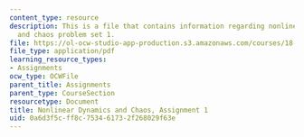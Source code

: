 ```yaml
---
content_type: resource
description: This is a file that contains information regarding nonlinear dynamics
  and chaos problem set 1.
file: https://ol-ocw-studio-app-production.s3.amazonaws.com/courses/18-385j-nonlinear-dynamics-and-chaos-fall-2014/0a6d3f5cff8c753461732f268029f63e_MIT18_385JF14_Pset1.pdf
file_type: application/pdf
learning_resource_types:
- Assignments
ocw_type: OCWFile
parent_title: Assignments
parent_type: CourseSection
resourcetype: Document
title: Nonlinear Dynamics and Chaos, Assignment 1
uid: 0a6d3f5c-ff8c-7534-6173-2f268029f63e
---
```

